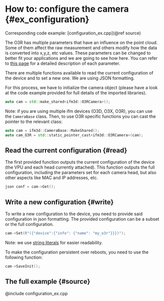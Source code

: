 # How to: configure the camera {#ex_configuration}

Corresponding code example: [configuration_ex.cpp](@ref source)

The O3R has multiple parameters that have an influence on the point cloud. Some of them affect the raw measurement and others modify how the data is converted into x,y,z, etc values. These parameters can be changed to better fit your applications and we are going to see how here. You can refer to [this page](INSERT-LINK) for a detailed description of each parameter.

There are multiple functions available to read the current configuration of the device and to set a new one. We are using JSON formatting.

For this process, we have to initialize the camera object (please have a look at the code example provided for full details of the imported libraries).

```cpp
auto cam = std::make_shared<ifm3d::O3RCamera>();
```

Note: if you are using multiple ifm devices (O3D, O3X, O3R), you can use the `CameraBase` class. Then, to use O3R specific functions you can cast the pointer to the relevant class:
```cpp
auto cam = ifm3d::CameraBase::MakeShared(); 
auto cam_O3R = std::static_pointer_cast<ifm3d::O3RCamera>(cam);
```

## Read the current configuration {#read}

The first provided function outputs the current configuration of the device (the VPU and each head currently attached). This function outputs the full configuration, including the parameters set for each camera head, but also other aspects like MAC and IP addresses, etc.
```cpp
json conf = cam->Get();
```

## Write a new configuration {#write}

To write a new configuration to the device, you need to provide said configuration in json formatting. The provided configuration can be a subset or the full configuration.
```cpp
cam->Set(R"({"device":{"info": {"name": "my_o3r"}}})");
```
Note: we use [string literals](https://en.cppreference.com/w/cpp/language/string_literal) for easier readability.

To make the configuration persistent over reboots, you need to use the following function:
```cpp
cam->SaveInit();
```

## The full example {#source}
@include configuration_ex.cpp